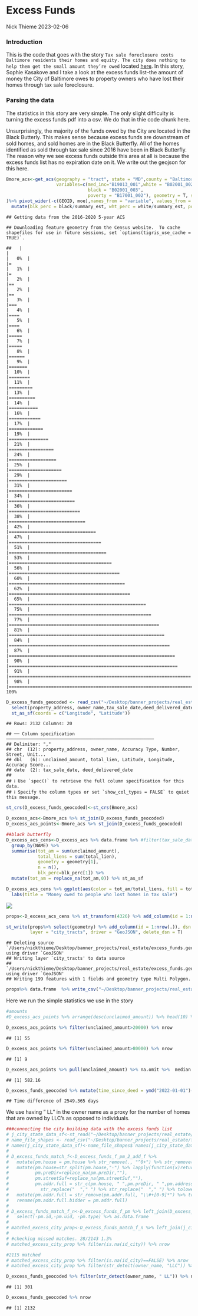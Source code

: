 Excess Funds
================
Nick Thieme
2023-02-06

### Introduction

This is the code that goes with the story
`Tax sale foreclosure costs Baltimore residents their homes and equity. The city does nothing to help them get the small amount they’re owed`
located [here](link). In this story, Sophie Kasakove and I take a look
at the excess funds list–the amount of money the City of Baltimore owes
to property owners who have lost their homes through tax sale
foreclosure.

### Parsing the data

The statistics in this story are very simple. The only slight difficulty
is turning the excess funds pdf into a csv. We do that in thie code
chunk here.

Unsurprisingly, the majority of the funds owed by the City are located
in the Black Butterly. This makes sense because excess funds are
downstream of sold homes, and sold homes are in the Black Butterfly. All
of the homes identified as sold through tax sale since 2016 have been in
Black Butterfly. The reason why we see excess funds outside this area at
all is because the excess funds list has no expiration date on it. We
write out the geojson for this here.

``` r
Bmore_acs<-get_acs(geography = "tract", state = "MD",county = "Baltimore city",
                   variables=c(med_inc="B19013_001",white = "B02001_002", 
                               black = "B02001_003", 
                               poverty = "B17001_002"), geometry = T, summary_var = "B01001_001"
)%>% pivot_wider(-c(GEOID, moe),names_from = "variable", values_from = "estimate") %>% 
  mutate(blk_perc = black/summary_est, wht_perc = white/summary_est, pov_rate = poverty/summary_est) %>% st_as_sf
```

    ## Getting data from the 2016-2020 5-year ACS

    ## Downloading feature geometry from the Census website.  To cache shapefiles for use in future sessions, set `options(tigris_use_cache = TRUE)`.

    ##   |                                                                              |                                                                      |   0%  |                                                                              |=                                                                     |   1%  |                                                                              |=                                                                     |   2%  |                                                                              |==                                                                    |   2%  |                                                                              |==                                                                    |   3%  |                                                                              |===                                                                   |   4%  |                                                                              |====                                                                  |   5%  |                                                                              |====                                                                  |   6%  |                                                                              |=====                                                                 |   7%  |                                                                              |=====                                                                 |   8%  |                                                                              |======                                                                |   9%  |                                                                              |=======                                                               |  10%  |                                                                              |========                                                              |  11%  |                                                                              |=========                                                             |  13%  |                                                                              |==========                                                            |  14%  |                                                                              |===========                                                           |  16%  |                                                                              |============                                                          |  17%  |                                                                              |=============                                                         |  19%  |                                                                              |===============                                                       |  21%  |                                                                              |=================                                                     |  24%  |                                                                              |==================                                                    |  25%  |                                                                              |====================                                                  |  29%  |                                                                              |======================                                                |  31%  |                                                                              |========================                                              |  34%  |                                                                              |=========================                                             |  36%  |                                                                              |===========================                                           |  38%  |                                                                              |=============================                                         |  42%  |                                                                              |=================================                                     |  47%  |                                                                              |===================================                                   |  51%  |                                                                              |=====================================                                 |  53%  |                                                                              |=======================================                               |  56%  |                                                                              |==========================================                            |  60%  |                                                                              |============================================                          |  62%  |                                                                              |==============================================                        |  65%  |                                                                              |====================================================                  |  75%  |                                                                              |======================================================                |  77%  |                                                                              |=========================================================             |  81%  |                                                                              |===========================================================           |  84%  |                                                                              |=============================================================         |  87%  |                                                                              |===============================================================       |  90%  |                                                                              |================================================================      |  91%  |                                                                              |===================================================================== |  98%  |                                                                              |======================================================================| 100%

``` r
D_excess_funds_geocoded <- read_csv("~/Desktop/banner_projects/real_estate/excess_funds_list_2_geocodio_1701cf4c732b384328a711a38efa2ea91c4829a0.csv") %>% 
  select(property_address, owner_name,tax_sale_date,deed_delivered_date,unclaimed_amount,total_lien,Latitude,Longitude) %>% 
  st_as_sf(coords = c("Longitude", "Latitude"))
```

    ## Rows: 2132 Columns: 20

    ## ── Column specification ────────────────────────────────────────────────────────
    ## Delimiter: ","
    ## chr  (12): property_address, owner_name, Accuracy Type, Number, Street, Unit...
    ## dbl   (6): unclaimed_amount, total_lien, Latitude, Longitude, Accuracy Score...
    ## date  (2): tax_sale_date, deed_delivered_date
    ## 
    ## ℹ Use `spec()` to retrieve the full column specification for this data.
    ## ℹ Specify the column types or set `show_col_types = FALSE` to quiet this message.

``` r
st_crs(D_excess_funds_geocoded)<-st_crs(Bmore_acs)

D_excess_acs<-Bmore_acs %>% st_join(D_excess_funds_geocoded)
D_excess_acs_points<-Bmore_acs %>% st_join(D_excess_funds_geocoded)

##black butterfly
D_excess_acs_cens<-D_excess_acs %>% data.frame %>% #filter(tax_sale_date>ymd("2018-01-01")) %>% 
  group_by(NAME) %>% 
  summarise(tot_am = sum(unclaimed_amount), 
            total_liens = sum(total_lien),
            geometry = geometry[1], 
            n = n(), 
            blk_perc=blk_perc[1]) %>% 
  mutate(tot_am = replace_na(tot_am,0)) %>% st_as_sf

D_excess_acs_cens %>% ggplot(aes(color = tot_am/total_liens, fill = tot_am/total_liens))+geom_sf()+scale_color_viridis()+scale_fill_viridis()+
  labs(title = "Money owed to people who lost homes in tax sale")
```

![](excess_funds_files/figure-gfm/unnamed-chunk-2-1.png)<!-- -->

``` r
props<-D_excess_acs_cens %>% st_transform(4326) %>% add_column(id = 1:nrow(.))

st_write(props%>% select(geometry) %>% add_column(id = 1:nrow(.)), dsn = "~/Desktop/banner_projects/real_estate/excess_funds.geojson",
         layer = "city_tracts", driver = "GeoJSON", delete_dsn = T)
```

    ## Deleting source `/Users/nickthieme/Desktop/banner_projects/real_estate/excess_funds.geojson' using driver `GeoJSON'
    ## Writing layer `city_tracts' to data source 
    ##   `/Users/nickthieme/Desktop/banner_projects/real_estate/excess_funds.geojson' using driver `GeoJSON'
    ## Writing 199 features with 1 fields and geometry type Multi Polygon.

``` r
props%>% data.frame  %>% write_csv("~/Desktop/banner_projects/real_estate/excess_funds.csv")
```

Here we run the simple statistics we use in the story

``` r
#amounts
#D_excess_acs_points %>% arrange(desc(unclaimed_amount)) %>% head(10) %>% select(property_address,deed_delivered_date, unclaimed_amount)

D_excess_acs_points %>% filter(unclaimed_amount>20000) %>% nrow 
```

    ## [1] 55

``` r
D_excess_acs_points %>% filter(unclaimed_amount>80000) %>% nrow  
```

    ## [1] 9

``` r
D_excess_acs_points %>% pull(unclaimed_amount) %>% na.omit %>%  median  
```

    ## [1] 582.16

``` r
D_excess_funds_geocoded %>% mutate(time_since_deed = ymd("2022-01-01")-deed_delivered_date) %>% pull(time_since_deed) %>% mean
```

    ## Time difference of 2549.365 days

We use having ” LL” in the owner name as a proxy for the number of homes
that are owned by LLC’s as opposed to individuals.

``` r
###connecting the city building data with the excess funds list 
# j_city_state_data_sf<-st_read("~/Desktop/banner_projects/real_estate/fixed_parcel_data.shp") 
# name_file_shapes <- read_csv("~/Desktop/banner_projects/real_estate/fixed_parcel_names.csv" )
# names(j_city_state_data_sf)<-name_file_shapes$`names(j_city_state_data_sf)`
# 
# D_excess_funds_match_f<-D_excess_funds_f_pm_2_add_f %>%
#   mutate(pm.house = pm.house %>% str_remove(., "^0+") %>% str_remove(., ">"))%>% 
#   mutate(pm.house=str_split(pm.house,"-") %>% lapply(function(x)return(x[1])) %>% unlist,
#          pm.preDir=replace_na(pm.preDir,""),
#          pm.streetSuf=replace_na(pm.streetSuf,""),
#          pm.addr.full = str_c(pm.house, " ",pm.preDir, " ",pm.address," ", pm.streetSuf) %>% trimws %>% 
#            str_replace("  "," ") %>% str_replace("  "," ") %>% tolower) %>% select(pm.uid,pm.addr.full)%>%
#   mutate(pm.addr.full = str_remove(pm.addr.full, "\\#+[0-9]*") %>% trimws %>% str_remove_all("\\.")) %>% 
#   rename(pm.addr.full.bidder = pm.addr.full)
# 
# D_excess_funds_match_f_n<-D_excess_funds_f_pm %>% left_join(D_excess_funds_match_f, by = "pm.uid") %>% 
#   select(-pm.id,-pm.uid, -pm.type) %>% as.data.frame
# 
# matched_excess_city_prop<-D_excess_funds_match_f_n %>% left_join(j_city_state_data_sf, by = c("pm.addr.full.bidder"="pm.addr.full.sdat"))
# 
# #checking missed matches. 28/2143 1.3%
# matched_excess_city_prop %>% filter(is.na(id_city)) %>% nrow

#2115 matched
# matched_excess_city_prop %>% filter(is.na(id_city)==FALSE) %>% nrow
# matched_excess_city_prop %>% filter(str_detect(owner_name, "LLC")) %>% nrow

D_excess_funds_geocoded %>% filter(str_detect(owner_name, " LL")) %>% nrow
```

    ## [1] 301

``` r
D_excess_funds_geocoded %>% nrow
```

    ## [1] 2132

